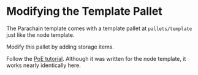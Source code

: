 # Modifying the Template Pallet

The Parachain template comes with a template pallet at `pallets/template` just like the node template.

Modify this pallet by adding storage items.

Follow the [PoE tutorial](https://substrate.dev/docs/en/tutorials/build-a-dapp/). Although it was written for the node template, it works nearly identically here.
